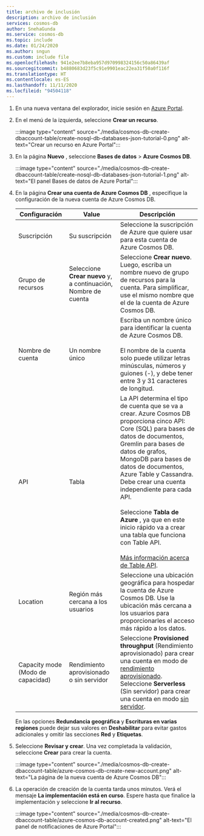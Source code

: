 ```yaml
---
title: archivo de inclusión
description: archivo de inclusión
services: cosmos-db
author: SnehaGunda
ms.service: cosmos-db
ms.topic: include
ms.date: 01/24/2020
ms.author: sngun
ms.custom: include file
ms.openlocfilehash: 941e2ee7b8eba957d970998324156c50a86439af
ms.sourcegitcommit: b4880683d23f5c91e9901eac22ea31f50a0f116f
ms.translationtype: HT
ms.contentlocale: es-ES
ms.lasthandoff: 11/11/2020
ms.locfileid: "94504118"
---
```

1. En una nueva ventana del explorador, inicie sesión en [Azure Portal](https://portal.azure.com/).

2. En el menú de la izquierda, seleccione **Crear un recurso**.
   
   :::image type="content" source="./media/cosmos-db-create-dbaccount-table/create-nosql-db-databases-json-tutorial-0.png" alt-text="Crear un recurso en Azure Portal":::
   
3. En la página **Nuevo** , seleccione **Bases de datos** > **Azure Cosmos DB**.
   
   :::image type="content" source="./media/cosmos-db-create-dbaccount-table/create-nosql-db-databases-json-tutorial-1.png" alt-text="El panel Bases de datos de Azure Portal":::
   
3. En la página **Crear una cuenta de Azure Cosmos DB** , especifique la configuración de la nueva cuenta de Azure Cosmos DB. 
 
    Configuración|Value|Descripción
    ---|---|---
    Suscripción|Su suscripción|Seleccione la suscripción de Azure que quiere usar para esta cuenta de Azure Cosmos DB. 
    Grupo de recursos|Seleccione **Crear nuevo** y, a continuación, Nombre de cuenta|Seleccione **Crear nuevo**. Luego, escriba un nombre nuevo de grupo de recursos para la cuenta. Para simplificar, use el mismo nombre que el de la cuenta de Azure Cosmos DB. 
    Nombre de cuenta|Un nombre único|Escriba un nombre único para identificar la cuenta de Azure Cosmos DB.<br><br>El nombre de la cuenta solo puede utilizar letras minúsculas, números y guiones (-), y debe tener entre 3 y 31 caracteres de longitud.
    API|Tabla|La API determina el tipo de cuenta que se va a crear. Azure Cosmos DB proporciona cinco API: Core (SQL) para bases de datos de documentos, Gremlin para bases de datos de grafos, MongoDB para bases de datos de documentos, Azure Table y Cassandra. Debe crear una cuenta independiente para cada API. <br><br>Seleccione **Tabla de Azure** , ya que en este inicio rápido va a crear una tabla que funciona con Table API. <br><br>[Más información acerca de Table API](../articles/cosmos-db/table-introduction.md).|
    Location|Región más cercana a los usuarios|Seleccione una ubicación geográfica para hospedar la cuenta de Azure Cosmos DB. Use la ubicación más cercana a los usuarios para proporcionarles el acceso más rápido a los datos.
    Capacity mode (Modo de capacidad)|Rendimiento aprovisionado o sin servidor|Seleccione **Provisioned throughput** (Rendimiento aprovisionado) para crear una cuenta en modo de [rendimiento aprovisionado](../articles/cosmos-db/set-throughput.md). Seleccione **Serverless** (Sin servidor) para crear una cuenta en modo [sin servidor](../articles/cosmos-db/serverless.md).

    En las opciones **Redundancia geográfica**  y **Escrituras en varias regiones**  puede dejar sus valores en **Deshabilitar** para evitar gastos adicionales y omitir las secciones **Red** y **Etiquetas**.

5. Seleccione **Revisar y crear**. Una vez completada la validación, seleccione **Crear** para crear la cuenta. 
 
   :::image type="content" source="./media/cosmos-db-create-dbaccount-table/azure-cosmos-db-create-new-account.png" alt-text="La página de la nueva cuenta de Azure Cosmos DB":::

6. La operación de creación de la cuenta tarda unos minutos. Verá el mensaje **La implementación está en curso**. Espere hasta que finalice la implementación y seleccione **Ir al recurso**.

    :::image type="content" source="./media/cosmos-db-create-dbaccount-table/azure-cosmos-db-account-created.png" alt-text="El panel de notificaciones de Azure Portal":::

